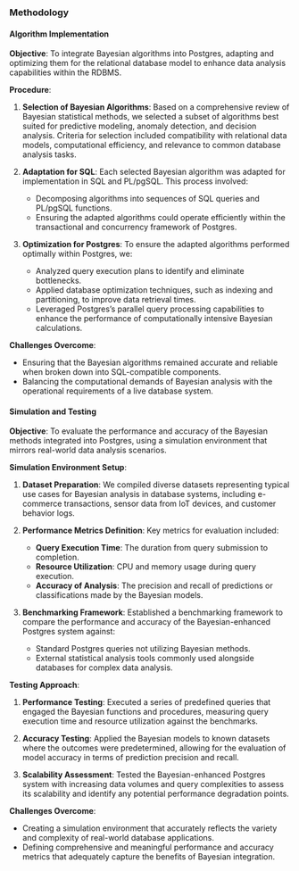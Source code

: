 ### Methodology

#### Algorithm Implementation

**Objective**: To integrate Bayesian algorithms into Postgres, adapting and optimizing them for the relational database model to enhance data analysis capabilities within the RDBMS.

**Procedure**:

1. **Selection of Bayesian Algorithms**: Based on a comprehensive review of Bayesian statistical methods, we selected a subset of algorithms best suited for predictive modeling, anomaly detection, and decision analysis. Criteria for selection included compatibility with relational data models, computational efficiency, and relevance to common database analysis tasks.

2. **Adaptation for SQL**: Each selected Bayesian algorithm was adapted for implementation in SQL and PL/pgSQL. This process involved:
   - Decomposing algorithms into sequences of SQL queries and PL/pgSQL functions.
   - Ensuring the adapted algorithms could operate efficiently within the transactional and concurrency framework of Postgres.

3. **Optimization for Postgres**: To ensure the adapted algorithms performed optimally within Postgres, we:
   - Analyzed query execution plans to identify and eliminate bottlenecks.
   - Applied database optimization techniques, such as indexing and partitioning, to improve data retrieval times.
   - Leveraged Postgres’s parallel query processing capabilities to enhance the performance of computationally intensive Bayesian calculations.

**Challenges Overcome**:
- Ensuring that the Bayesian algorithms remained accurate and reliable when broken down into SQL-compatible components.
- Balancing the computational demands of Bayesian analysis with the operational requirements of a live database system.

#### Simulation and Testing

**Objective**: To evaluate the performance and accuracy of the Bayesian methods integrated into Postgres, using a simulation environment that mirrors real-world data analysis scenarios.

**Simulation Environment Setup**:

1. **Dataset Preparation**: We compiled diverse datasets representing typical use cases for Bayesian analysis in database systems, including e-commerce transactions, sensor data from IoT devices, and customer behavior logs.
   
2. **Performance Metrics Definition**: Key metrics for evaluation included:
   - **Query Execution Time**: The duration from query submission to completion.
   - **Resource Utilization**: CPU and memory usage during query execution.
   - **Accuracy of Analysis**: The precision and recall of predictions or classifications made by the Bayesian models.

3. **Benchmarking Framework**: Established a benchmarking framework to compare the performance and accuracy of the Bayesian-enhanced Postgres system against:
   - Standard Postgres queries not utilizing Bayesian methods.
   - External statistical analysis tools commonly used alongside databases for complex data analysis.

**Testing Approach**:

1. **Performance Testing**: Executed a series of predefined queries that engaged the Bayesian functions and procedures, measuring query execution time and resource utilization against the benchmarks.

2. **Accuracy Testing**: Applied the Bayesian models to known datasets where the outcomes were predetermined, allowing for the evaluation of model accuracy in terms of prediction precision and recall.

3. **Scalability Assessment**: Tested the Bayesian-enhanced Postgres system with increasing data volumes and query complexities to assess its scalability and identify any potential performance degradation points.

**Challenges Overcome**:
- Creating a simulation environment that accurately reflects the variety and complexity of real-world database applications.
- Defining comprehensive and meaningful performance and accuracy metrics that adequately capture the benefits of Bayesian integration.